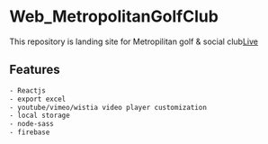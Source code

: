 # Web_MetropolitanGolfClub

This repository is landing site for Metropilitan golf & social club[Live](https://www.mgsc.club)

## Features

```bash
- Reactjs
- export excel
- youtube/vimeo/wistia video player customization
- local storage
- node-sass
- firebase
```
